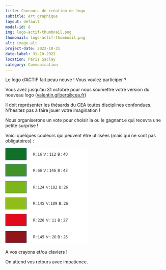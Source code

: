```yaml
---
title: Concours de création de logo
subtitle: Art graphique
layout: default
modal-id: 8
img: logo-actif-thumbnail.png
thumbnail: logo-actif-thumbnail.png
alt: image-alt
project-date: 2022-10-31
date-label: 31-10-2022
location: Paris Saclay
category: Communication
---
```

Le logo d’ACTIF fait peau neuve ! Vous voulez participer ?

Vous avez jusqu’au 31 octobre pour nous soumettre votre version du nouveau logo (valentin.gilbert@cea.fr)

Il doit représenter les thésards du CEA toutes disciplines confondues. N’hésitez pas à faire jouer votre imagination !

Nous organiserons un vote pour choisir la ou le gagnant.e qui recevra une petite surprise !

Voici quelques couleurs qui peuvent être utilisées (mais qui ne sont pas obligatoires) : 

<img src="img/portfolio/codes_couleurs_logo.png"/>

A vos crayons et/ou claviers !

On attend vos retours avec impatience.
